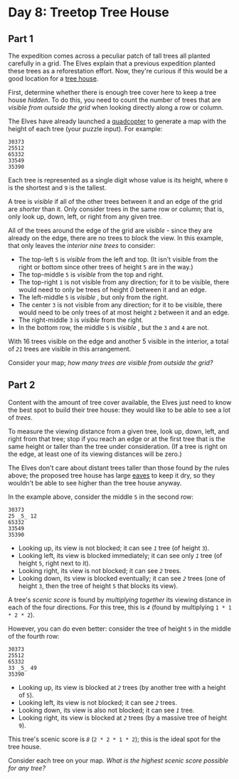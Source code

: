 # Day 8: Treetop Tree House


## Part 1
The expedition comes across a peculiar patch of tall trees all planted
carefully in a grid. The Elves explain that a previous expedition planted
these trees as a reforestation effort. Now, they're curious if this would be a
good location for a [tree house](https://en.wikipedia.org/wiki/Tree_house).

First, determine whether there is enough tree cover here to keep a tree house
_hidden_. To do this, you need to count the number of trees that are _visible
from outside the grid_ when looking directly along a row or column.

The Elves have already launched a
[quadcopter](https://en.wikipedia.org/wiki/Quadcopter) to generate a map with
the height of each tree (your puzzle input). For example:

    
    
    30373
    25512
    65332
    33549
    35390
    

Each tree is represented as a single digit whose value is its height, where
`0` is the shortest and `9` is the tallest.

A tree is _visible_ if all of the other trees between it and an edge of the
grid are _shorter_ than it. Only consider trees in the same row or column;
that is, only look up, down, left, or right from any given tree.

All of the trees around the edge of the grid are _visible_ \- since they are
already on the edge, there are no trees to block the view. In this example,
that only leaves the _interior nine trees_ to consider:

  * The top-left `5` is _visible_ from the left and top. (It isn't visible from the right or bottom since other trees of height `5` are in the way.)
  * The top-middle `5` is _visible_ from the top and right.
  * The top-right `1` is not visible from any direction; for it to be visible, there would need to only be trees of height _0_ between it and an edge.
  * The left-middle `5` is _visible_ , but only from the right.
  * The center `3` is not visible from any direction; for it to be visible, there would need to be only trees of at most height `2` between it and an edge.
  * The right-middle `3` is _visible_ from the right.
  * In the bottom row, the middle `5` is _visible_ , but the `3` and `4` are not.

With 16 trees visible on the edge and another 5 visible in the interior, a
total of _`21`_ trees are visible in this arrangement.

Consider your map; _how many trees are visible from outside the grid?_




## Part 2


Content with the amount of tree cover available, the Elves just need to know
the best spot to build their tree house: they would like to be able to see a
lot of _trees_.

To measure the viewing distance from a given tree, look up, down, left, and
right from that tree; stop if you reach an edge or at the first tree that is
the same height or taller than the tree under consideration. (If a tree is
right on the edge, at least one of its viewing distances will be zero.)

The Elves don't care about distant trees taller than those found by the rules
above; the proposed tree house has large
[eaves](https://en.wikipedia.org/wiki/Eaves) to keep it dry, so they wouldn't
be able to see higher than the tree house anyway.

In the example above, consider the middle `5` in the second row:

    
    
    30373
    25 _5_ 12
    65332
    33549
    35390
    

  * Looking up, its view is not blocked; it can see _`1`_ tree (of height `3`).
  * Looking left, its view is blocked immediately; it can see only _`1`_ tree (of height `5`, right next to it).
  * Looking right, its view is not blocked; it can see _`2`_ trees.
  * Looking down, its view is blocked eventually; it can see _`2`_ trees (one of height `3`, then the tree of height `5` that blocks its view).

A tree's _scenic score_ is found by _multiplying together_ its viewing
distance in each of the four directions. For this tree, this is _`4`_ (found
by multiplying `1 * 1 * 2 * 2`).

However, you can do even better: consider the tree of height `5` in the middle
of the fourth row:

    
    
    30373
    25512
    65332
    33 _5_ 49
    35390
    

  * Looking up, its view is blocked at _`2`_ trees (by another tree with a height of `5`).
  * Looking left, its view is not blocked; it can see _`2`_ trees.
  * Looking down, its view is also not blocked; it can see _`1`_ tree.
  * Looking right, its view is blocked at _`2`_ trees (by a massive tree of height `9`).

This tree's scenic score is _`8`_ (`2 * 2 * 1 * 2`); this is the ideal spot
for the tree house.

Consider each tree on your map. _What is the highest scenic score possible for
any tree?_

